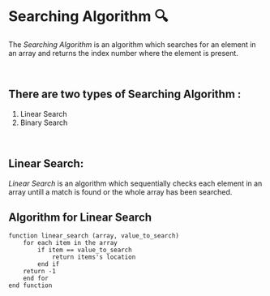 # **Searching Algorithm**  :mag:

The *Searching* *Algorithm* is an algorithm which searches for an element in an array and returns the index number where the element is present. 

<br>

## There are two types of Searching Algorithm :
1. Linear Search
2. Binary Search

<br>

## **Linear Search:** 
*Linear Search* is an algorithm which sequentially checks each element in an array untill a match is found or the whole array has been searched.

## **Algorithm for Linear Search**
```
function linear_search (array, value_to_search)
    for each item in the array
        if item == value_to_search
            return items's location
        end if
    return -1
    end for
end function
```

